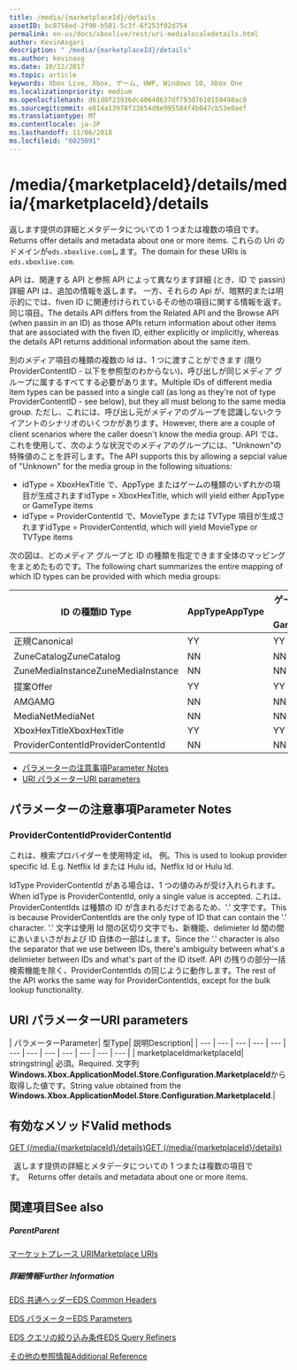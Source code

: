 ```yaml
---
title: /media/{marketplaceId}/details
assetID: bc8758ed-2f90-b501-5c3f-6f253f02d754
permalink: en-us/docs/xboxlive/rest/uri-medialocaledetails.html
author: KevinAsgari
description: " /media/{marketplaceId}/details"
ms.author: kevinasg
ms.date: 10/12/2017
ms.topic: article
keywords: Xbox Live, Xbox, ゲーム, UWP, Windows 10, Xbox One
ms.localizationpriority: medium
ms.openlocfilehash: d61d8f23936dc40648637df793d7610159498ac0
ms.sourcegitcommit: e814a13978f33654d8e995584f4b047cb53e0aef
ms.translationtype: MT
ms.contentlocale: ja-JP
ms.lasthandoff: 11/06/2018
ms.locfileid: "6025091"
---
```

# <a name="mediamarketplaceiddetails"></a><span data-ttu-id="6e458-104">/media/{marketplaceId}/details</span><span class="sxs-lookup"><span data-stu-id="6e458-104">/media/{marketplaceId}/details</span></span>
<span data-ttu-id="6e458-105">返します提供の詳細とメタデータについての 1 つまたは複数の項目です。</span><span class="sxs-lookup"><span data-stu-id="6e458-105">Returns offer details and metadata about one or more items.</span></span> <span data-ttu-id="6e458-106">これらの Uri のドメインが`eds.xboxlive.com`します。</span><span class="sxs-lookup"><span data-stu-id="6e458-106">The domain for these URIs is `eds.xboxlive.com`.</span></span>
 
<span data-ttu-id="6e458-107">API は、関連する API と参照 API によって異なります詳細 (とき、ID で passin) 詳細 API は、追加の情報を返します。 一方、それらの Api が、暗黙的または明示的にでは、fiven ID に関連付けられているその他の項目に関する情報を返す。同じ項目。</span><span class="sxs-lookup"><span data-stu-id="6e458-107">The details API differs from the Related API and the Browse API (when passin in an ID) as those APIs return information about other items that are associated with the fiven ID, either explicitly or implicitly, whereas the details API returns additional information about the same item.</span></span>
 
<span data-ttu-id="6e458-108">別のメディア項目の種類の複数の Id は、1 つに渡すことができます (限り ProviderContentID - 以下を参照型のわからない)、呼び出しが同じメディア グループに属するすべてする必要があります。</span><span class="sxs-lookup"><span data-stu-id="6e458-108">Multiple IDs of different media item types can be passed into a single call (as long as they're not of type ProviderContentID - see below), but they all must belong to the same media group.</span></span> <span data-ttu-id="6e458-109">ただし、これには、呼び出し元がメディアのグループを認識しないクライアントのシナリオのいくつかがあります。</span><span class="sxs-lookup"><span data-stu-id="6e458-109">However, there are a couple of client scenarios where the caller doesn't know the media group.</span></span> <span data-ttu-id="6e458-110">API では、これを使用して、次のような状況でのメディアのグループには、"Unknown"の特殊値のことを許可します。</span><span class="sxs-lookup"><span data-stu-id="6e458-110">The API supports this by allowing a sepcial value of "Unknown" for the media group in the following situations:</span></span>
 
   * <span data-ttu-id="6e458-111">idType = XboxHexTitle で、AppType またはゲームの種類のいずれかの項目が生成されます</span><span class="sxs-lookup"><span data-stu-id="6e458-111">idType = XboxHexTitle, which will yield either AppType or GameType items</span></span>
   * <span data-ttu-id="6e458-112">idType = ProviderContentId で、MovieType または TVType 項目が生成されます</span><span class="sxs-lookup"><span data-stu-id="6e458-112">idType = ProviderContentId, which will yield MovieType or TVType items</span></span>
  
<span data-ttu-id="6e458-113">次の図は、どのメディア グループと ID の種類を指定できます全体のマッピングをまとめたものです。</span><span class="sxs-lookup"><span data-stu-id="6e458-113">The following chart summarizes the entire mapping of which ID types can be provided with which media groups:</span></span>
 
| <span data-ttu-id="6e458-114">ID の種類</span><span class="sxs-lookup"><span data-stu-id="6e458-114">ID Type</span></span>| <span data-ttu-id="6e458-115">AppType</span><span class="sxs-lookup"><span data-stu-id="6e458-115">AppType</span></span>| <span data-ttu-id="6e458-116">ゲームの種類</span><span class="sxs-lookup"><span data-stu-id="6e458-116">GameType</span></span>| <span data-ttu-id="6e458-117">MovieType</span><span class="sxs-lookup"><span data-stu-id="6e458-117">MovieType</span></span>| <span data-ttu-id="6e458-118">MusicArtistType</span><span class="sxs-lookup"><span data-stu-id="6e458-118">MusicArtistType</span></span>| <span data-ttu-id="6e458-119">MusicType</span><span class="sxs-lookup"><span data-stu-id="6e458-119">MusicType</span></span>| <span data-ttu-id="6e458-120">TVType</span><span class="sxs-lookup"><span data-stu-id="6e458-120">TVType</span></span>| <span data-ttu-id="6e458-121">WebVideoType</span><span class="sxs-lookup"><span data-stu-id="6e458-121">WebVideoType</span></span>| <span data-ttu-id="6e458-122">Unknown</span><span class="sxs-lookup"><span data-stu-id="6e458-122">Unknown</span></span>| 
| --- | --- | --- | --- | --- | --- | --- | --- | --- | 
| <span data-ttu-id="6e458-123">正規</span><span class="sxs-lookup"><span data-stu-id="6e458-123">Canonical</span></span>| <span data-ttu-id="6e458-124">Y</span><span class="sxs-lookup"><span data-stu-id="6e458-124">Y</span></span>| <span data-ttu-id="6e458-125">Y</span><span class="sxs-lookup"><span data-stu-id="6e458-125">Y</span></span>| <span data-ttu-id="6e458-126">Y</span><span class="sxs-lookup"><span data-stu-id="6e458-126">Y</span></span>| <span data-ttu-id="6e458-127">Y</span><span class="sxs-lookup"><span data-stu-id="6e458-127">Y</span></span>| <span data-ttu-id="6e458-128">Y</span><span class="sxs-lookup"><span data-stu-id="6e458-128">Y</span></span>| <span data-ttu-id="6e458-129">Y</span><span class="sxs-lookup"><span data-stu-id="6e458-129">Y</span></span>| <span data-ttu-id="6e458-130">Y</span><span class="sxs-lookup"><span data-stu-id="6e458-130">Y</span></span>| <span data-ttu-id="6e458-131">N</span><span class="sxs-lookup"><span data-stu-id="6e458-131">N</span></span>| 
| <span data-ttu-id="6e458-132">ZuneCatalog</span><span class="sxs-lookup"><span data-stu-id="6e458-132">ZuneCatalog</span></span>| <span data-ttu-id="6e458-133">N</span><span class="sxs-lookup"><span data-stu-id="6e458-133">N</span></span>| <span data-ttu-id="6e458-134">N</span><span class="sxs-lookup"><span data-stu-id="6e458-134">N</span></span>| <span data-ttu-id="6e458-135">Y</span><span class="sxs-lookup"><span data-stu-id="6e458-135">Y</span></span>| <span data-ttu-id="6e458-136">Y</span><span class="sxs-lookup"><span data-stu-id="6e458-136">Y</span></span>| <span data-ttu-id="6e458-137">Y</span><span class="sxs-lookup"><span data-stu-id="6e458-137">Y</span></span>| <span data-ttu-id="6e458-138">Y</span><span class="sxs-lookup"><span data-stu-id="6e458-138">Y</span></span>| <span data-ttu-id="6e458-139">N</span><span class="sxs-lookup"><span data-stu-id="6e458-139">N</span></span>| <span data-ttu-id="6e458-140">N</span><span class="sxs-lookup"><span data-stu-id="6e458-140">N</span></span>| 
| <span data-ttu-id="6e458-141">ZuneMediaInstance</span><span class="sxs-lookup"><span data-stu-id="6e458-141">ZuneMediaInstance</span></span>| <span data-ttu-id="6e458-142">N</span><span class="sxs-lookup"><span data-stu-id="6e458-142">N</span></span>| <span data-ttu-id="6e458-143">N</span><span class="sxs-lookup"><span data-stu-id="6e458-143">N</span></span>| <span data-ttu-id="6e458-144">Y</span><span class="sxs-lookup"><span data-stu-id="6e458-144">Y</span></span>| <span data-ttu-id="6e458-145">N</span><span class="sxs-lookup"><span data-stu-id="6e458-145">N</span></span>| <span data-ttu-id="6e458-146">Y</span><span class="sxs-lookup"><span data-stu-id="6e458-146">Y</span></span>| <span data-ttu-id="6e458-147">Y</span><span class="sxs-lookup"><span data-stu-id="6e458-147">Y</span></span>| <span data-ttu-id="6e458-148">N</span><span class="sxs-lookup"><span data-stu-id="6e458-148">N</span></span>| <span data-ttu-id="6e458-149">N</span><span class="sxs-lookup"><span data-stu-id="6e458-149">N</span></span>| 
| <span data-ttu-id="6e458-150">提案</span><span class="sxs-lookup"><span data-stu-id="6e458-150">Offer</span></span>| <span data-ttu-id="6e458-151">Y</span><span class="sxs-lookup"><span data-stu-id="6e458-151">Y</span></span>| <span data-ttu-id="6e458-152">Y</span><span class="sxs-lookup"><span data-stu-id="6e458-152">Y</span></span>| <span data-ttu-id="6e458-153">Y</span><span class="sxs-lookup"><span data-stu-id="6e458-153">Y</span></span>| <span data-ttu-id="6e458-154">N</span><span class="sxs-lookup"><span data-stu-id="6e458-154">N</span></span>| <span data-ttu-id="6e458-155">Y</span><span class="sxs-lookup"><span data-stu-id="6e458-155">Y</span></span>| <span data-ttu-id="6e458-156">Y</span><span class="sxs-lookup"><span data-stu-id="6e458-156">Y</span></span>| <span data-ttu-id="6e458-157">N</span><span class="sxs-lookup"><span data-stu-id="6e458-157">N</span></span>| <span data-ttu-id="6e458-158">N</span><span class="sxs-lookup"><span data-stu-id="6e458-158">N</span></span>| 
| <span data-ttu-id="6e458-159">AMG</span><span class="sxs-lookup"><span data-stu-id="6e458-159">AMG</span></span>| <span data-ttu-id="6e458-160">N</span><span class="sxs-lookup"><span data-stu-id="6e458-160">N</span></span>| <span data-ttu-id="6e458-161">N</span><span class="sxs-lookup"><span data-stu-id="6e458-161">N</span></span>| <span data-ttu-id="6e458-162">N</span><span class="sxs-lookup"><span data-stu-id="6e458-162">N</span></span>| <span data-ttu-id="6e458-163">N</span><span class="sxs-lookup"><span data-stu-id="6e458-163">N</span></span>| <span data-ttu-id="6e458-164">Y</span><span class="sxs-lookup"><span data-stu-id="6e458-164">Y</span></span>| <span data-ttu-id="6e458-165">N</span><span class="sxs-lookup"><span data-stu-id="6e458-165">N</span></span>| <span data-ttu-id="6e458-166">N</span><span class="sxs-lookup"><span data-stu-id="6e458-166">N</span></span>| <span data-ttu-id="6e458-167">N</span><span class="sxs-lookup"><span data-stu-id="6e458-167">N</span></span>| 
| <span data-ttu-id="6e458-168">MediaNet</span><span class="sxs-lookup"><span data-stu-id="6e458-168">MediaNet</span></span>| <span data-ttu-id="6e458-169">N</span><span class="sxs-lookup"><span data-stu-id="6e458-169">N</span></span>| <span data-ttu-id="6e458-170">N</span><span class="sxs-lookup"><span data-stu-id="6e458-170">N</span></span>| <span data-ttu-id="6e458-171">N</span><span class="sxs-lookup"><span data-stu-id="6e458-171">N</span></span>| <span data-ttu-id="6e458-172">N</span><span class="sxs-lookup"><span data-stu-id="6e458-172">N</span></span>| <span data-ttu-id="6e458-173">Y</span><span class="sxs-lookup"><span data-stu-id="6e458-173">Y</span></span>| <span data-ttu-id="6e458-174">N</span><span class="sxs-lookup"><span data-stu-id="6e458-174">N</span></span>| <span data-ttu-id="6e458-175">N</span><span class="sxs-lookup"><span data-stu-id="6e458-175">N</span></span>| <span data-ttu-id="6e458-176">N</span><span class="sxs-lookup"><span data-stu-id="6e458-176">N</span></span>| 
| <span data-ttu-id="6e458-177">XboxHexTitle</span><span class="sxs-lookup"><span data-stu-id="6e458-177">XboxHexTitle</span></span>| <span data-ttu-id="6e458-178">Y</span><span class="sxs-lookup"><span data-stu-id="6e458-178">Y</span></span>| <span data-ttu-id="6e458-179">Y</span><span class="sxs-lookup"><span data-stu-id="6e458-179">Y</span></span>| <span data-ttu-id="6e458-180">N</span><span class="sxs-lookup"><span data-stu-id="6e458-180">N</span></span>| <span data-ttu-id="6e458-181">N</span><span class="sxs-lookup"><span data-stu-id="6e458-181">N</span></span>| <span data-ttu-id="6e458-182">N</span><span class="sxs-lookup"><span data-stu-id="6e458-182">N</span></span>| <span data-ttu-id="6e458-183">N</span><span class="sxs-lookup"><span data-stu-id="6e458-183">N</span></span>| <span data-ttu-id="6e458-184">N</span><span class="sxs-lookup"><span data-stu-id="6e458-184">N</span></span>| <span data-ttu-id="6e458-185">Y</span><span class="sxs-lookup"><span data-stu-id="6e458-185">Y</span></span>| 
| <span data-ttu-id="6e458-186">ProviderContentId</span><span class="sxs-lookup"><span data-stu-id="6e458-186">ProviderContentId</span></span>| <span data-ttu-id="6e458-187">N</span><span class="sxs-lookup"><span data-stu-id="6e458-187">N</span></span>| <span data-ttu-id="6e458-188">N</span><span class="sxs-lookup"><span data-stu-id="6e458-188">N</span></span>| <span data-ttu-id="6e458-189">Y</span><span class="sxs-lookup"><span data-stu-id="6e458-189">Y</span></span>| <span data-ttu-id="6e458-190">N</span><span class="sxs-lookup"><span data-stu-id="6e458-190">N</span></span>| <span data-ttu-id="6e458-191">N</span><span class="sxs-lookup"><span data-stu-id="6e458-191">N</span></span>| <span data-ttu-id="6e458-192">Y</span><span class="sxs-lookup"><span data-stu-id="6e458-192">Y</span></span>| <span data-ttu-id="6e458-193">N</span><span class="sxs-lookup"><span data-stu-id="6e458-193">N</span></span>| <span data-ttu-id="6e458-194">Y</span><span class="sxs-lookup"><span data-stu-id="6e458-194">Y</span></span>| 
 
  * [<span data-ttu-id="6e458-195">パラメーターの注意事項</span><span class="sxs-lookup"><span data-stu-id="6e458-195">Parameter Notes</span></span>](#ID4EEH)
  * [<span data-ttu-id="6e458-196">URI パラメーター</span><span class="sxs-lookup"><span data-stu-id="6e458-196">URI parameters</span></span>](#ID4EUH)
 
<a id="ID4EEH"></a>

 
## <a name="parameter-notes"></a><span data-ttu-id="6e458-197">パラメーターの注意事項</span><span class="sxs-lookup"><span data-stu-id="6e458-197">Parameter Notes</span></span>
 
<a id="ID4EIH"></a>

 
### <a name="providercontentid"></a><span data-ttu-id="6e458-198">ProviderContentId</span><span class="sxs-lookup"><span data-stu-id="6e458-198">ProviderContentId</span></span>
 
<span data-ttu-id="6e458-199">これは、検索プロバイダーを使用特定 id。 例。</span><span class="sxs-lookup"><span data-stu-id="6e458-199">This is used to lookup provider specific Id. E.g.</span></span> <span data-ttu-id="6e458-200">Netflix Id または Hulu id。</span><span class="sxs-lookup"><span data-stu-id="6e458-200">Netflix Id or Hulu Id.</span></span>
 
<span data-ttu-id="6e458-201">IdType ProviderContentId がある場合は、1 つの値のみが受け入れられます。</span><span class="sxs-lookup"><span data-stu-id="6e458-201">When idType is ProviderContentId, only a single value is accepted.</span></span> <span data-ttu-id="6e458-202">これは、ProviderContentIds は種類の ID が含まれるだけであるため、'.' 文字です。</span><span class="sxs-lookup"><span data-stu-id="6e458-202">This is because ProviderContentIds are the only type of ID that can contain the '.' character.</span></span> <span data-ttu-id="6e458-203">'.' 文字は使用 Id 間の区切り文字でも、新機能、delimieter Id 間の間にあいまいさがおよび ID 自体の一部はします。</span><span class="sxs-lookup"><span data-stu-id="6e458-203">Since the '.' character is also the separator that we use between IDs, there's ambiguity between what's a delimieter between IDs and what's part of the ID itself.</span></span> <span data-ttu-id="6e458-204">API の残りの部分一括検索機能を除く、ProviderContentIds の同じように動作します。</span><span class="sxs-lookup"><span data-stu-id="6e458-204">The rest of the API works the same way for ProviderContentIds, except for the bulk lookup functionality.</span></span>
   
<a id="ID4EUH"></a>

 
## <a name="uri-parameters"></a><span data-ttu-id="6e458-205">URI パラメーター</span><span class="sxs-lookup"><span data-stu-id="6e458-205">URI parameters</span></span>
 
| <span data-ttu-id="6e458-206">パラメーター</span><span class="sxs-lookup"><span data-stu-id="6e458-206">Parameter</span></span>| <span data-ttu-id="6e458-207">型</span><span class="sxs-lookup"><span data-stu-id="6e458-207">Type</span></span>| <span data-ttu-id="6e458-208">説明</span><span class="sxs-lookup"><span data-stu-id="6e458-208">Description</span></span>| 
| --- | --- | --- | --- | --- | --- | --- | --- | --- | --- | --- | --- | 
| <span data-ttu-id="6e458-209">marketplaceId</span><span class="sxs-lookup"><span data-stu-id="6e458-209">marketplaceId</span></span>| <span data-ttu-id="6e458-210">string</span><span class="sxs-lookup"><span data-stu-id="6e458-210">string</span></span>| <span data-ttu-id="6e458-211">必須。</span><span class="sxs-lookup"><span data-stu-id="6e458-211">Required.</span></span> <span data-ttu-id="6e458-212">文字列<b>Windows.Xbox.ApplicationModel.Store.Configuration.MarketplaceId</b>から取得した値です。</span><span class="sxs-lookup"><span data-stu-id="6e458-212">String value obtained from the <b>Windows.Xbox.ApplicationModel.Store.Configuration.MarketplaceId</b>.</span></span>| 
  
<a id="ID4EWAAC"></a>

 
## <a name="valid-methods"></a><span data-ttu-id="6e458-213">有効なメソッド</span><span class="sxs-lookup"><span data-stu-id="6e458-213">Valid methods</span></span>

[<span data-ttu-id="6e458-214">GET (/media/{marketplaceId}/details)</span><span class="sxs-lookup"><span data-stu-id="6e458-214">GET (/media/{marketplaceId}/details)</span></span>](uri-medialocaledetailsget.md)

<span data-ttu-id="6e458-215">&nbsp;&nbsp;返します提供の詳細とメタデータについての 1 つまたは複数の項目です。</span><span class="sxs-lookup"><span data-stu-id="6e458-215">&nbsp;&nbsp;Returns offer details and metadata about one or more items.</span></span> 
 
<a id="ID4EABAC"></a>

 
## <a name="see-also"></a><span data-ttu-id="6e458-216">関連項目</span><span class="sxs-lookup"><span data-stu-id="6e458-216">See also</span></span>
 
<a id="ID4ECBAC"></a>

 
##### <a name="parent"></a><span data-ttu-id="6e458-217">Parent</span><span class="sxs-lookup"><span data-stu-id="6e458-217">Parent</span></span> 

[<span data-ttu-id="6e458-218">マーケットプレース URI</span><span class="sxs-lookup"><span data-stu-id="6e458-218">Marketplace URIs</span></span>](atoc-reference-marketplace.md)

  
<a id="ID4EMBAC"></a>

 
##### <a name="further-information"></a><span data-ttu-id="6e458-219">詳細情報</span><span class="sxs-lookup"><span data-stu-id="6e458-219">Further Information</span></span> 

[<span data-ttu-id="6e458-220">EDS 共通ヘッダー</span><span class="sxs-lookup"><span data-stu-id="6e458-220">EDS Common Headers</span></span>](../../additional/edscommonheaders.md)

 [<span data-ttu-id="6e458-221">EDS パラメーター</span><span class="sxs-lookup"><span data-stu-id="6e458-221">EDS Parameters</span></span>](../../additional/edsparameters.md)

 [<span data-ttu-id="6e458-222">EDS クエリの絞り込み条件</span><span class="sxs-lookup"><span data-stu-id="6e458-222">EDS Query Refiners</span></span>](../../additional/edsqueryrefiners.md)

 [<span data-ttu-id="6e458-223">その他の参照情報</span><span class="sxs-lookup"><span data-stu-id="6e458-223">Additional Reference</span></span>](../../additional/atoc-xboxlivews-reference-additional.md)

   
